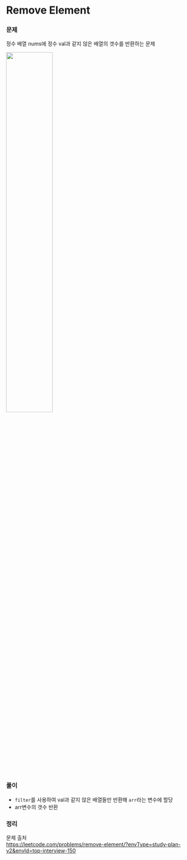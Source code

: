 #  Remove Element

### 문제
정수 배열 nums에 정수 val과 같지 않은 배열의 갯수를 반환하는 문제

<img width="50%" src = "https://hackmd.io/_uploads/B1XaOLsda.png">

### 풀이 <br>
- `filter`를 사용하여 val과 같지 않은 배열들만 반환해 `arr`라는 변수에 할당
- arr변수의 갯수 반환



### 정리 <br>


문제 출처 <br>
https://leetcode.com/problems/remove-element/?envType=study-plan-v2&envId=top-interview-150
